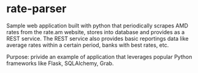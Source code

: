 # rate-parser
Sample web application built with python that periodically scrapes AMD rates from the rate.am website, stores into database and provides as a REST service. The REST service also provides basic reportings data like average rates within a certain period, banks with best rates, etc.

Purpose: privide an example of application that leverages popular Python frameworks like Flask, SQLAlchemy, Grab.
